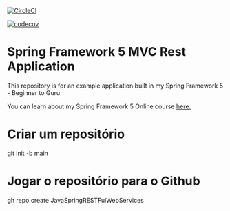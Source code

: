 [![CircleCI](https://circleci.com/gh/Josimar/JavaSpringRESTFulWebServices/tree/main.svg?style=svg)](https://circleci.com/gh/Josimar/JavaSpringRESTFulWebServices/tree/main)

[![codecov](https://codecov.io/gh/Josimar/JavaSpringRESTFulWebServices/branch/main/graph/badge.svg?token=BY3QMBWIUZ)](https://codecov.io/gh/Josimar/JavaSpringRESTFulWebServices)

# Spring Framework 5 MVC Rest Application

This repository is for an example application built in my Spring Framework 5 - Beginner to Guru

You can learn about my Spring Framework 5 Online course [here.](http://courses.springframework.guru/p/spring-framework-5-begginer-to-guru/?product_id=363173)

# Criar um repositório
git init -b main

# Jogar o repositório para o Github
gh repo create JavaSpringRESTFulWebServices